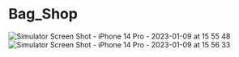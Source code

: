# Bag_Shop

![Simulator Screen Shot - iPhone 14 Pro - 2023-01-09 at 15 55 48](https://user-images.githubusercontent.com/112325550/211324751-419d9b8c-30de-4284-a32b-8c020230bd7c.png) 
![Simulator Screen Shot - iPhone 14 Pro - 2023-01-09 at 15 56 33](https://user-images.githubusercontent.com/112325550/211324756-d695b2ce-cfb8-47be-a250-30ab482cdf70.png)
